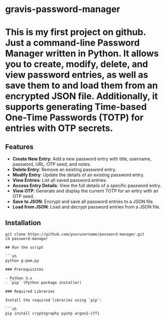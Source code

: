 # gravis-password-manager

# This is my first project on github. Just a command-line Password Manager written in Python. It allows you to create, modify, delete, and view password entries, as well as save them to and load them from an encrypted JSON file. Additionally, it supports generating Time-based One-Time Passwords (TOTP) for entries with OTP secrets.

## Features

- **Create New Entry**: Add a new password entry with title, username, password, URL, OTP seed, and notes.
- **Delete Entry**: Remove an existing password entry.
- **Modify Entry**: Update the details of an existing password entry.
- **View Entries**: List all saved password entries.
- **Access Entry Details**: View the full details of a specific password entry.
- **View OTP**: Generate and display the current TOTP for an entry with an OTP seed.
- **Save to JSON**: Encrypt and save all password entries to a JSON file.
- **Load from JSON**: Load and decrypt password entries from a JSON file.

## Installation

```
git clone https://github.com/yourusername/password-manager.git
cd password-manager

## Run the script

```sh
python g-pwm.py

### Prerequisites

- Python 3.x
- `pip` (Python package installer)

### Required Libraries

Install the required libraries using `pip`:

```sh
pip install cryptography pyotp argon2-cffi
